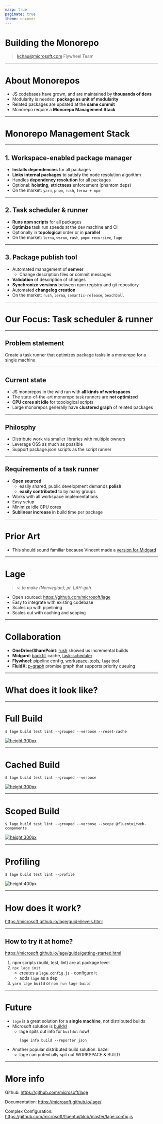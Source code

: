 ```yaml
---
marp: true
paginate: true
theme: uncover
---
```


# Building the Monorepo

> <kchau@microsoft.com>
> Flywheel Team

---

# About Monorepos

- JS codebases have grown, and are maintained by **thousands of devs**
- Modularity is needed: **package as unit of modularity**
- Related packages are updated at the **same commit**
- Monorepo require a **Monorepo Management Stack**

---

# Monorepo Management Stack

---

## 1. Workspace-enabled package manager

- **Installs dependencies** for all packages
- **Links internal packages** to satisfy the node resolution algorithm
- Handles **dependency resolution** for all packages
- Optional: **hoisting**, **strictness** enforcement (phantom deps)
- On the market: `yarn`, `pnpm`, `rush`, `lerna + npm`

---

## 2. Task scheduler & runner

- **Runs npm scripts** for all packages
- **Optimize** task run speeds at the dev machine and CI
- Optionally in **topological** order or in **parallel**
- On the market: `lerna`, `wsrun`, `rush`, `pnpm recursive`, `lage`

---

## 3. Package publish tool

- Automated management of **semver**
  - Change description files or commit messages
- **Validation** of description of changes
- **Synchronize versions** between npm registry and git repository
- Automated **changelog creation**
- On the market: `rush`, `lerna`, `semantic-release`, `beachball`

---

# Our Focus: Task scheduler & runner

---

## Problem statement

Create a task runner that optimizes package tasks in a monorepo for a single machine

---

## Current state

- JS monorepos in the wild run with **all kinds of workspaces**
- The state-of-the-art monorepo task runners are **not optimized**
- **CPU cores sit idle** for topological scripts
- Large monorepos generally have **clustered graph** of related packages

---

## Philosphy

- Distribute work via smaller libraries with multiple owners
- Leverage OSS as much as possible
- Support package.json scripts as the script runner

---

## Requirements of a task runner

- **Open sourced**
  - easily shared, public development demands **polish**
  - **easily contributed** to by many groups
- Works with all workspace implementations
- Easy setup
- Minimize idle CPU cores
- **Sublinear increase** in build time per package

---

# Prior Art

- This should sound familiar because Vincent made a [version for Midgard](https://msfast.visualstudio.com/FAST/_git/Midgard?path=%2Fpackages%2Fbuild-pipelines%2Fsrc)

---

# Lage

> _v. to make (Norwegian); pr. LAH-geh_

- Open sourced: https://github.com/microsoft/lage
- Easy to integrate with existing codebase
- Scales up with pipelining
- Scales out with caching and scoping

---

# Collaboration

- **OneDrive/SharePoint**: [rush](https://rushjs.io) showed us incremental builds
- **Midgard**: [backfill](https://github.com/microsoft/backfill) cache, [task-scheduler](https://github.com/microsoft/task-scheduler)
- **Flywheel**: pipeline config, [workspace-tools](https://github.com/microsoft/workspace-tools), `lage` tool
- **FluidX**: [p-graph](https://github.com/microsoft/p-graph) promise graph that supports priority queuing

---

# What does it look like?

---

# Full Build

```shell
$ lage build test lint --grouped --verbose --reset-cache
```

[![height:300px](https://asciinema.org/a/352651.svg)](https://asciinema.org/a/352651?speed=100)

---

# Cached Build

```shell
$ lage build test lint --grouped --verbose
```

[![height:300px](https://asciinema.org/a/352653.svg)](https://asciinema.org/a/352653?speed=25)

---

# Scoped Build

```shell
$ lage build test lint --grouped --verbose --scope @fluentui/web-components
```

[![height:300px](https://asciinema.org/a/352654.svg)](https://asciinema.org/a/352654?speed=25)

---

# Profiling

```shell
$ lage build test lint --profile
```

![height:400px](https://microsoft.github.io/lage/assets/img/sample-profile.9725510b.png)

---

# How does it work?

https://microsoft.github.io/lage/guide/levels.html

---

## How to try it at home?

https://microsoft.github.io/lage/guide/getting-started.html

1. npm scripts (build, test, lint) are at package level
2. `npx lage init`
   - creates a `lage.config.js` - configure it
   - adds `lage` as a dep
3. `yarn lage build` or `npm run lage build`

---

# Future

- `lage` is a great solution for a **single machine**, not distributed builds
- Microsoft solution is [buildxl](https://github.com/microsoft/buildxl)
  - lage spits out info for `buildxl` now!
    ```
    lage info build --reporter json
    ```
- Another popular distributed build solution: bazel
  - lage can potentially spit out WORKSPACE & BUILD

---

# More info

Github:
https://github.com/microsoft/lage

Documentation:
https://microsoft.github.io/lage/

Complex Configuration:
https://github.com/microsoft/fluentui/blob/master/lage.config.js
